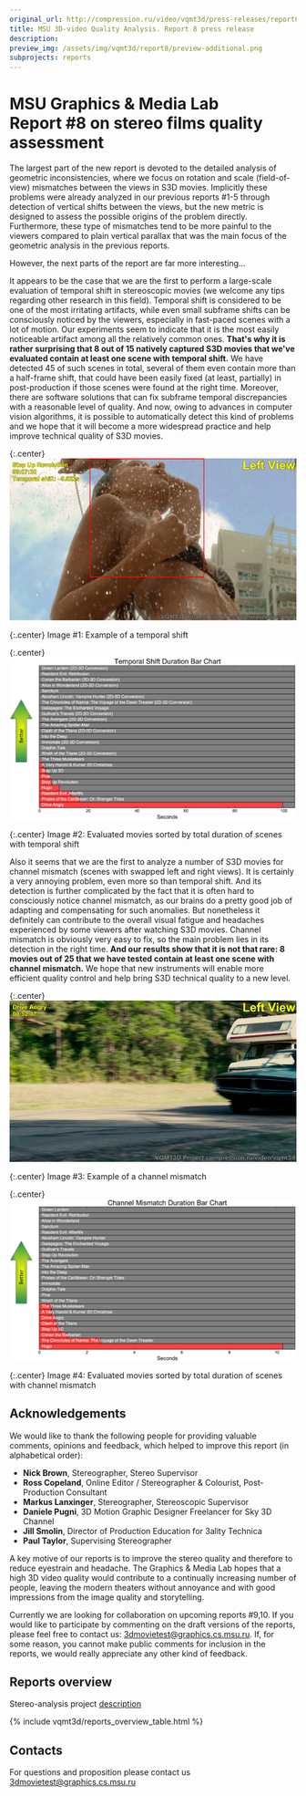 ```yaml
---
original_url: http://compression.ru/video/vqmt3d/press-releases/report8/
title: MSU 3D-video Quality Analysis. Report 8 press release
description:
preview_img: /assets/img/vqmt3d/report8/preview-additional.png
subprojects: reports
---
```


# MSU Graphics & Media Lab Report #8 on stereo films quality assessment

The largest part of the new report is devoted to the detailed analysis
of geometric inconsistencies, where we focus on rotation and scale
(field-of-view) mismatches between the views in S3D movies. Implicitly
these problems were already analyzed in our previous reports \#1-5
through detection of vertical shifts between the views, but the new
metric is designed to assess the possible origins of the problem
directly. Furthermore, these type of mismatches tend to be more painful
to the viewers compared to plain vertical parallax that was the main
focus of the geometric analysis in the previous reports.

However, the next parts of the report are far more interesting...

It appears to be the case that we are the first to perform a large-scale
evaluation of temporal shift in stereoscopic movies (we welcome any tips
regarding other research in this field). Temporal shift is considered to
be one of the most irritating artifacts, while even small subframe
shifts can be consciously noticed by the viewers, especially in
fast-paced scenes with a lot of motion. Our experiments seem to indicate
that it is the most easily noticeable artifact among all the relatively
common ones. **That's why it is rather surprising that 8 out of 15
natively captured S3D movies that we've evaluated contain at least one
scene with temporal shift.** We have detected 45 of such scenes in
total, several of them even contain more than a half-frame shift, that
could have been easily fixed (at least, partially) in post-production if
those scenes were found at the right time. Moreover, there are software
solutions that can fix subframe temporal discrepancies with a reasonable
level of quality. And now, owing to advances in computer vision
algorithms, it is possible to automatically detect this kind of problems
and we hope that it will become a more widespread practice and help
improve technical quality of S3D movies.

{:.center}
![](/assets/img/vqmt3d/report8/image01.gif)

{:.center}
Image \#1: Example of a temporal shift

{:.center}
![](/assets/img/vqmt3d/report8/image02.png)

{:.center}
Image \#2: Evaluated movies sorted by total duration of scenes with
temporal shift

Also it seems that we are the first to analyze a number of S3D movies
for channel mismatch (scenes with swapped left and right views). It is
certainly a very annoying problem, even more so than temporal shift. And
its detection is further complicated by the fact that it is often hard
to consciously notice channel mismatch, as our brains do a pretty good
job of adapting and compensating for such anomalies. But nonetheless it
definitely can contribute to the overall visual fatigue and headaches
experienced by some viewers after watching S3D movies. Channel mismatch
is obviously very easy to fix, so the main problem lies in its detection
in the right time. **And our results show that it is not that rare: 8
movies out of 25 that we have tested contain at least one scene with
channel mismatch.** We hope that new instruments will enable more
efficient quality control and help bring S3D technical quality to a new
level.

{:.center}
![](/assets/img/vqmt3d/report8/image03.gif)

{:.center}
Image \#3: Example of a channel mismatch

{:.center}
![](/assets/img/vqmt3d/report8/image04.png)

{:.center}
Image \#4: Evaluated movies sorted by total duration of scenes with
channel mismatch

## Acknowledgements

We would like to thank the following people for providing valuable
comments, opinions and feedback, which helped to improve this report (in
alphabetical order):

-   **Nick Brown**, Stereographer, Stereo Supervisor
-   **Ross Copeland**, Online Editor / Stereographer & Colourist,
    Post-Production Consultant
-   **Markus Lanxinger**, Stereographer, Stereoscopic Supervisor
-   **Daniele Pugni**, 3D Motion Graphic Designer Freelancer for Sky 3D
    Channel
-   **Jill Smolin**, Director of Production Education for 3ality
    Technica
-   **Paul Taylor**, Supervising Stereographer

A key motive of our reports is to improve the stereo quality and
therefore to reduce eyestrain and headache. The Graphics & Media Lab
hopes that a high 3D video quality would contribute to a continually
increasing number of people, leaving the modern theaters without
annoyance and with good impressions from the image quality and
storytelling.

Currently we are looking for collaboration on upcoming reports \#9,10.
If you would like to participate by commenting on the draft versions of
the reports, please feel free to contact us:
<3dmovietest@graphics.cs.msu.ru>. If, for some reason, you cannot make
public comments for inclusion in the reports, we would really appreciate
any other kind of feedback.

## Reports overview

Stereo-analysis project
[description](/stereo_quality/)

{% include vqmt3d/reports_overview_table.html %}

## Contacts

For questions and proposition please contact us <3dmovietest@graphics.cs.msu.ru>
